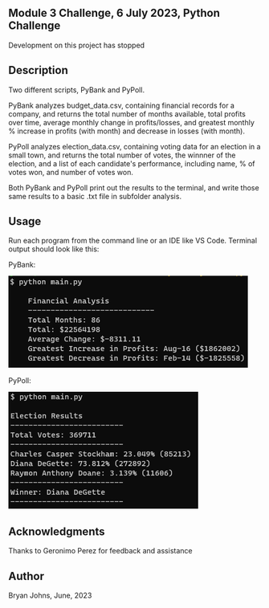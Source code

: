 ## Module 3 Challenge, 6 July 2023, Python Challenge

Development on this project has stopped

## Description

Two different scripts, PyBank and PyPoll.

PyBank analyzes budget_data.csv, containing financial records for a company, and returns the total number of months available, total profits over time, average monthly change in profits/losses, and greatest monthly % increase in profits (with month) and decrease in losses (with month).

PyPoll analyzes election_data.csv, containing voting data for an election in a small town, and returns the total number of votes, the winnner of the election, and a list of each candidate's performance, including name, % of votes won, and number of votes won.

Both PyBank and PyPoll print out the results to the terminal, and write those same results to a basic .txt file in subfolder analysis.

## Usage

Run each program from the command line or an IDE like VS Code. Terminal output should look like this:

PyBank:

![PyBank](output_PyBank.png)

PyPoll:

![PyPoll](output_PyPoll.png)

## Acknowledgments

Thanks to Geronimo Perez for feedback and assistance

## Author

Bryan Johns, June, 2023
